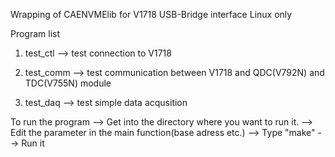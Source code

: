 Wrapping of CAENVMElib for V1718 USB-Bridge interface
Linux only

Program list
1. test_ctl
--> test connection to V1718

2. test_comm
--> test communication between V1718 and QDC(V792N) and TDC(V755N) module

3. test_daq
--> test simple data acqusition

To run the program
--> Get into the directory where you want to run it.
--> Edit the parameter in the main function(base adress etc.)
--> Type "make"
--> Run it
